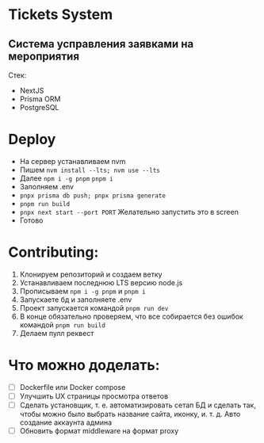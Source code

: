 # Tickets System
## Система усправления заявками на мероприятия

Стек:
- NextJS
- Prisma ORM
- PostgreSQL

# Deploy
- На сервер устанавливаем nvm
- Пишем `nvm install --lts; nvm use --lts`
- Далее `npm i -g pnpm` `pnpm i`
- Заполняем .env
- `pnpx prisma db push; pnpx prisma generate`
- `pnpm run build`
- `pnpx next start --port PORT` Желательно запустить это в screen
- Готово

# Contributing:
1. Клонируем репозиторий и создаем ветку
2. Устанавливаем последнюю LTS версию node.js
3. Прописываем `npm i -g pnpm` и `pnpm i`
4. Запускаете бд и заполняете .env
5. Проект запускается командой `pnpm run dev`
6. В конце обязательно проверяем, что все собирается без ошибок командой `pnpm run build`
7. Делаем пулл реквест

# Что можно доделать:
- [ ] Dockerfile или Docker compose
- [ ] Улучшить UX страницы просмотра ответов
- [ ] Сделать установщик, т. е. автоматизировать сетап БД и сделать так, чтобы можно было выбрать название сайта, иконку, и. т. д. Авто создание аккаунта админа
- [ ] Обновить формат middleware на формат proxy
